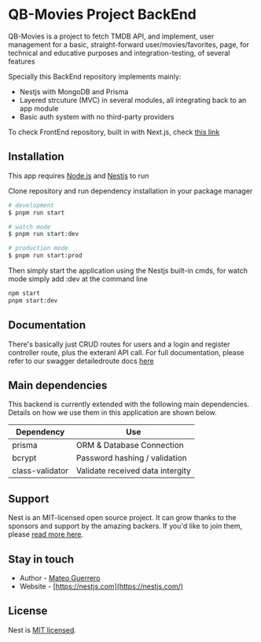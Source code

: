 # QB-Movies Project BackEnd

QB-Movies is a project to fetch TMDB API, and implement,
user management for a basic, straight-forward user/movies/favorites,
page, for technical and educative purposes and integration-testing,
of several features

Specially this BackEnd repository implements mainly:

- Nestjs with MongoDB and Prisma
- Layered strcuture (MVC) in several modules, all integrating back to
    an app module
- Basic auth system with no third-party providers

To check FrontEnd repository, built in with Next.js, check [this link]()

## Installation

This app requires [Node.js](https://nodejs.org/) and [Nestjs]() to run

Clone repository and run dependency installation in your package manager

```bash
# development
$ pnpm run start

# watch mode
$ pnpm run start:dev

# production mode
$ pnpm run start:prod
```
Then simply start the application using the Nestjs built-in cmds, for watch mode
simply add :dev at the command line

```sh
npm start
pnpm start:dev
```

## Documentation

There's basically just CRUD routes for users and a login and register
controller route, plus the exteranl API call. For full documentation, please refer
to our swagger detailedroute docs [here]()

## Main dependencies

This backend is currently extended with the following main dependencies.
Details on how we use them in this application are shown below.

| Dependency | Use |
| ------ | ------ |
| prisma | ORM & Database Connection |
| bcrypt | Password hashing / validation |
| class-validator | Validate received data intergity |

## Support

Nest is an MIT-licensed open source project. It can grow thanks to the sponsors and support by the amazing backers. If you'd like to join them, please [read more here](https://docs.nestjs.com/support).

## Stay in touch

- Author - [Mateo Guerrero](https://kamilmysliwiec.com)
- Website - [https://nestjs.com](https://nestjs.com/)

## License

Nest is [MIT licensed](LICENSE).
